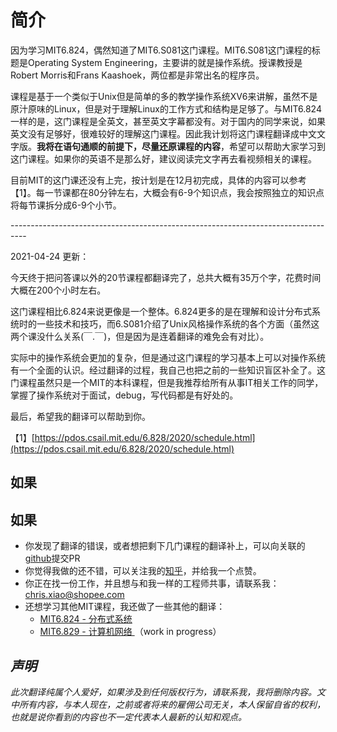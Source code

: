 # 简介

因为学习MIT6.824，偶然知道了MIT6.S081这门课程。MIT6.S081这门课程的标题是Operating System Engineering，主要讲的就是操作系统。授课教授是Robert Morris和Frans Kaashoek，两位都是非常出名的程序员。

课程是基于一个类似于Unix但是简单的多的教学操作系统XV6来讲解，虽然不是原汁原味的Linux，但是对于理解Linux的工作方式和结构是足够了。与MIT6.824一样的是，这门课程是全英文，甚至英文字幕都没有。对于国内的同学来说，如果英文没有足够好，很难较好的理解这门课程。因此我计划将这门课程翻译成中文文字版。**我将在语句通顺的前提下，尽量还原课程的内容**，希望可以帮助大家学习到这门课程。如果你的英语不是那么好，建议阅读完文字再去看视频相关的课程。

目前MIT的这门课还没有上完，按计划是在12月初完成，具体的内容可以参考【1】。每一节课都在80分钟左右，大概会有6-9个知识点，我会按照独立的知识点将每节课拆分成6-9个小节。

\----------------------------------------------------------------------------------

2021-04-24 更新：

今天终于把问答课以外的20节课程都翻译完了，总共大概有35万个字，花费时间大概在200个小时左右。

这门课程相比6.824来说更像是一个整体。6.824更多的是在理解和设计分布式系统时的一些技术和技巧，而6.S081介绍了Unix风格操作系统的各个方面（虽然这两个课没什么关系(￣.￣)，但是因为是连着翻译的难免会有对比）。

实际中的操作系统会更加的复杂，但是通过这门课程的学习基本上可以对操作系统有一个全面的认识。经过翻译的过程，我自己也把之前的一些知识盲区补全了。这门课程虽然只是一个MIT的本科课程，但是我推荐给所有从事IT相关工作的同学，掌握了操作系统对于面试，debug，写代码都是有好处的。

最后，希望我的翻译可以帮助到你。

【1】[https://pdos.csail.mit.edu/6.828/2020/schedule.html](https://pdos.csail.mit.edu/6.828/2020/schedule.html)

## 如果



## 如果

* 你发现了翻译的错误，或者想把剩下几门课程的翻译补上，可以向关联的[github](https://github.com/huihongxiao/MIT6.S081)提交PR
* 你觉得我做的还不错，可以关注我的[知乎](https://www.zhihu.com/people/xiao-hong-hui-15)，并给我一个点赞。
* 你正在找一份工作，并且想与和我一样的工程师共事，请联系我：chris.xiao@shopee.com
* 还想学习其他MIT课程，我还做了一些其他的翻译：
  * [MIT6.824 - 分布式系统](https://mit-public-courses-cn-translatio.gitbook.io/mit6-824/)
  * [MIT6.829 - 计算机网络 ](https://mit-public-courses-cn-translatio.gitbook.io/mit6.829/)（work in progress）

## _声明_

_此次翻译纯属个人爱好，如果涉及到任何版权行为，请联系我，我将删除内容。文中所有内容，与本人现在，之前或者将来的雇佣公司无关，本人保留自省的权利，也就是说你看到的内容也不一定代表本人最新的认知和观点。_
